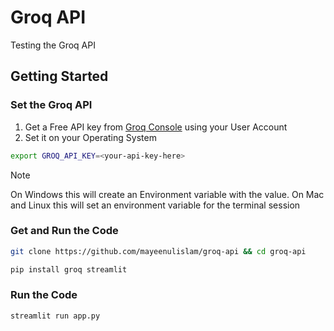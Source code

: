 # Groq API

Testing the Groq API

## Getting Started

### Set the Groq API

1. Get a Free API key from [Groq Console](https://console.groq.com/keys) using your User Account
2. Set it on your Operating System

```bash
export GROQ_API_KEY=<your-api-key-here>
```

> [!NOTE]
> On Windows this will create an Environment variable with the value. On Mac and Linux this will set an environment variable for the terminal session

### Get and Run the Code

```bash
git clone https://github.com/mayeenulislam/groq-api && cd groq-api

pip install groq streamlit
```

### Run the Code

```bash
streamlit run app.py
```
